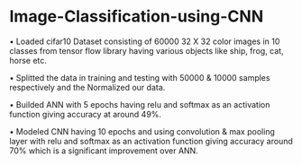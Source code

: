# Image-Classification-using-CNN
•	Loaded cifar10 Dataset consisting of 60000 32 X 32 color images in 10 classes from tensor flow library having various objects like ship, frog, cat, horse etc.

•	Splitted the data in training and testing with 50000 & 10000 samples respectively and the Normalized our data.

•	Builded ANN with 5 epochs having relu and softmax as an activation function giving accuracy at around 49%.

•	Modeled CNN having 10 epochs and using convolution & max pooling layer with relu and softmax as an activation function giving accuracy around 70% which is a significant improvement over ANN.
